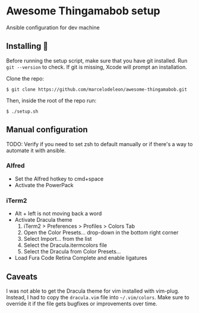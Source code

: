 # Awesome Thingamabob setup
Ansible configuration for dev machine

## Installing :rocket:
Before running the setup script, make sure that you have git installed.
Run ```git --version``` to check. If git is missing, Xcode will prompt an installation.

Clone the repo:
```
$ git clone https://github.com/marcelodeleon/awesome-thingamabob.git
```

Then, inside the root of the repo run:
```
$ ./setup.sh
```

## Manual configuration
TODO: Verify if you need to set zsh to default manually or if there's a way to automate it with ansible.

### Alfred
- Set the Alfred hotkey to cmd+space
- Activate the PowerPack

### iTerm2
- Alt + left is not moving back a word
- Activate Dracula theme
    1. iTerm2 > Preferences > Profiles > Colors Tab
    2. Open the Color Presets... drop-down in the bottom right corner
    3. Select Import... from the list
    4. Select the Dracula.itermcolors file
    5. Select the Dracula from Color Presets...
- Load Fura Code Retina Complete and enable ligatures

## Caveats
I was not able to get the Dracula theme for vim installed with vim-plug.
Instead, I had to copy the `dracula.vim` file into `~/.vim/colors`.
Make sure to override it if the file gets bugfixes or improvements over time.
